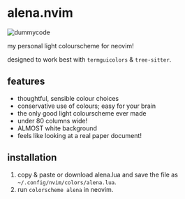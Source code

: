 # alena.nvim
![dummycode](https://github.com/user-attachments/assets/fb77f377-c34b-4add-8566-f7d8a55f14b3)

my personal light colourscheme for neovim!

designed to work best with `termguicolors` & `tree-sitter`.

## features
- thoughtful, sensible colour choices
- conservative use of colours; easy for your brain
- the only good light colourscheme ever made
- under 80 columns wide!
- ALMOST white background
- feels like looking at a real paper document!

## installation
1. copy & paste or download alena.lua and save the file as `~/.config/nvim/colors/alena.lua`.
2. run `colorscheme alena` in neovim.
